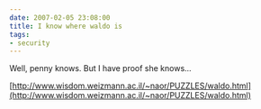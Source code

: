 ```yaml
---
date: 2007-02-05 23:08:00
title: I know where waldo is
tags:
- security
---
```


Well, penny knows. But I have proof she knows...

[http://www.wisdom.weizmann.ac.il/~naor/PUZZLES/waldo.html](http://www.wisdom.weizmann.ac.il/~naor/PUZZLES/waldo.html)
